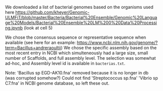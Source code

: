 We downloaded a list of bacterial genomes based on the organisms used here https://github.com/kheyer/Genomic-ULMFiT/blob/master/Bacteria/Bacterial%20Ensemble/Genomic%20Language%20Models/Bacterial%20Ensemble%20LM%200%20Data%20Processing.ipynb
(look at cell 5)

We chose the consensus sequence or representative sequence when available (see here for an example: https://www.ncbi.nlm.nih.gov/genome/?term=Bacillus+andreraoultii)
We chose the specific assembly based on the most recent entry in NCBI which simulteneously had a large size, small number of Scaffolds, and full assembly level.
The selection was somewhat ad-hoc, and Assembly level id is available in `bacterias.txt`.

Note:
'Bacillus sp EGD-AK10.fna' removed because it is no longer in db (was corrupted somehow?)
Could not find 'Streptococcus sp.fna' 'Vibrio sp C7.fna' in NCBI genome database, so left these out.